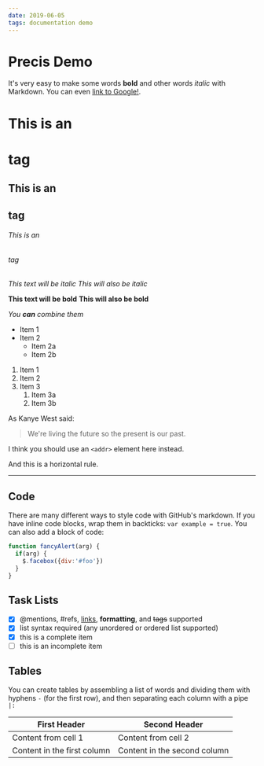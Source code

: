 ```yaml
---
date: 2019-06-05
tags: documentation demo
---
```


# Precis Demo

It's very easy to make some words **bold** and other words *italic* with Markdown. You can even [link to Google!](http://google.com).

# This is an <h1> tag
## This is an <h2> tag
###### This is an <h6> tag

*This text will be italic*
_This will also be italic_

**This text will be bold**
__This will also be bold__

_You **can** combine them_

* Item 1
* Item 2
  * Item 2a
  * Item 2b

1. Item 1
1. Item 2
1. Item 3
   1. Item 3a
   1. Item 3b

As Kanye West said:

> We're living the future so
> the present is our past.

I think you should use an `<addr>` element here instead.

And this is a horizontal rule.

-----------------------

## Code

There are many different ways to style code with GitHub's markdown. If you have inline code blocks, wrap them in backticks: `var example = true`. You can also add a block of code:

```javascript
function fancyAlert(arg) {
  if(arg) {
    $.facebox({div:'#foo'})
  }
}
```

## Task Lists

- [x] @mentions, #refs, [links](), **formatting**, and <del>tags</del> supported
- [x] list syntax required (any unordered or ordered list supported)
- [x] this is a complete item
- [ ] this is an incomplete item

## Tables

You can create tables by assembling a list of words and dividing them with hyphens `-` (for the first row), and then separating each column with a pipe `|:`

First Header | Second Header
------------ | -------------
Content from cell 1 | Content from cell 2
Content in the first column | Content in the second column
